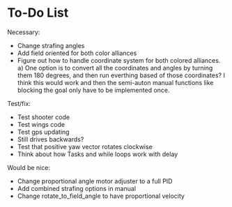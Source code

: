 # To-Do List
Necessary:
- Change strafing angles
- Add field oriented for both color alliances
- Figure out how to handle coordinate system for both colored alliances.
    a) One option is to convert all the coordinates and angles by turning them 180 degrees, and then run everthing based of those coordinates? I think this would work and then the semi-auton manual functions like blocking the goal only have to be implemented once. 

Test/fix:
- Test shooter code
- Test wings code
- Test gps updating
- Still drives backwards?
- Test that positive yaw vector rotates clockwise
- Think about how Tasks and while loops work with delay

Would be nice:
- Change proportional angle motor adjuster to a full PID
- Add combined strafing options in manual
- Change rotate_to_field_angle to have proportional velocity